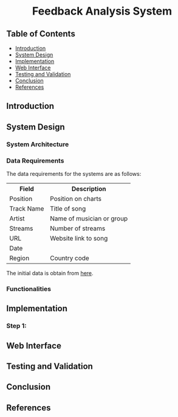 <div align="center">
   <h1>Feedback Analysis System</h1>
</div>

## Table of Contents
- [Introduction](#introduction)
- [System Design](#system-design)
- [Implementation](#implementation)
- [Web Interface](#web-interface)
- [Testing and Validation](#testing-and-validation)
- [Conclusion](#conclusion)
- [References](#references)

## Introduction
## System Design
### System Architecture
### Data Requirements
The data requirements for the systems are as follows:
  <table>
  <tr>
    <th>Field</th>
    <th>Description</th>
  </tr>
  <tr>
    <td>Position</td>
    <td>Position on charts</td>
  </tr>
    <tr>
    <td>Track Name</td>
    <td>Title of song</td>
  </tr>
    <tr>
    <td>Artist</td>
    <td>Name of musician or group</td>
  </tr>
  <tr>
    <td>Streams</td>
    <td>Number of streams</td>
  </tr>
    <tr>
    <td>URL</td>
    <td>Website link to song</td>
  </tr>
    <tr>
    <td>Date</td>
    <td></td>
  </tr>
    <tr>
    <td>Region</td>
    <td>Country code</td>
  </tr>
</table>

The initial data is obtain from [here](https://www.kaggle.com/datasets/edumucelli/spotifys-worldwide-daily-song-ranking?resource=download).
### Functionalities
## Implementation
### Step 1:
## Web Interface
## Testing and Validation
## Conclusion
## References

